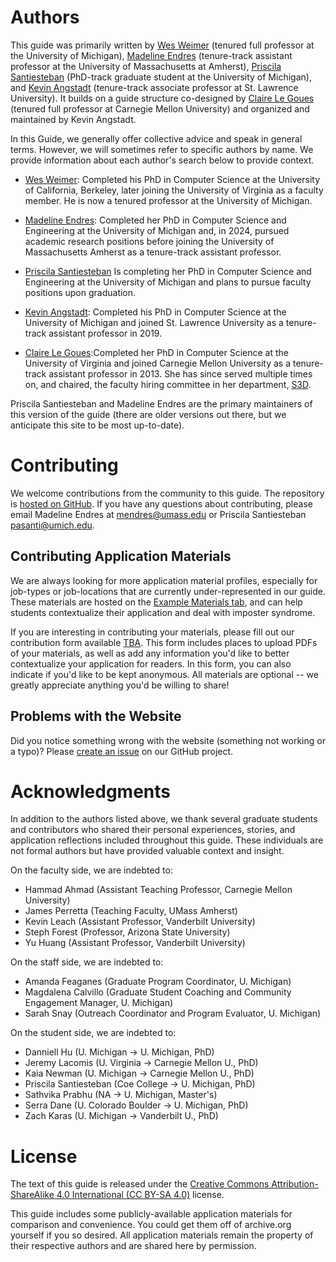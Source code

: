 # Authors

This guide was primarily written by [Wes Weimer](https://web.eecs.umich.edu/~weimerw/) (tenured full professor at the University of Michigan), [Madeline Endres](https://madelineendres.com) (tenure-track assistant professor at the University of Massachusetts at Amherst), [Priscila Santiesteban](https://pasantiesteban.github.io/ps.gitbub.io/) (PhD-track graduate student at the University of Michigan), and [Kevin Angstadt](https://myslu.stlawu.edu/~kangstadt/) (tenure-track associate professor at St. Lawrence University). It builds on a guide structure co-designed by [Claire Le Goues](https://clairelegoues.com/) (tenured full professor at Carnegie Mellon University) and organized and maintained by Kevin Angstadt. 

In this Guide, we generally offer collective advice and speak in general terms. However, we will sometimes refer to specific authors by name. We provide
information about each author's search below to provide context.

* [Wes Weimer](https://web.eecs.umich.edu/~weimerw/): Completed his PhD in Computer Science at the University of California, Berkeley, later joining the University of Virginia as a faculty member. He is now a tenured professor at the University of Michigan.

* [Madeline Endres](https://madelineendres.com): Completed her PhD in Computer Science and Engineering at the University of Michigan and, in 2024, pursued academic research positions before joining the University of Massachusetts Amherst as a tenure-track assistant professor.

* [Priscila Santiesteban](https://pasantiesteban.github.io/ps.gitbub.io/) Is completing her PhD in Computer Science and Engineering at the University of Michigan and plans to pursue faculty positions upon graduation.

* [Kevin Angstadt](https://myslu.stlawu.edu/~kangstadt/): Completed his PhD in Computer Science at the University of Michigan and joined St. Lawrence University as a tenure-track assistant professor in 2019.

* [Claire Le Goues](https://clairelegoues.com/):Completed her PhD in Computer Science at the University of Virginia and joined Carnegie Mellon University as a tenure-track assistant professor in 2013. She has since served multiple times on, and chaired, the faculty hiring committee in her department, [S3D](https://s3d.cmu.edu/).



Priscila Santiesteban and Madeline Endres are the primary
maintainers of this version of the guide (there are older versions out
there, but we anticipate this site to be most up-to-date).


# Contributing

We welcome contributions from the community to this guide.  The repository is
[hosted on GitHub]({{site.repo}}). If you have any questions about contributing, please email Madeline Endres at <mendres@umass.edu> or Priscila Santiesteban <pasanti@umich.edu>.

## Contributing Application Materials

We are always looking for more application material profiles, especially for job-types or job-locations that are currently under-represented in our guide. These materials are hosted on the [Example Materials tab](exampleMaterials.md), and can help students contextualize their application and deal with imposter syndrome. 

If you are interesting in contributing your materials, please fill out our contribution form available [TBA](). This form includes places to upload PDFs of your materials, as well as add any information you'd like to better contextualize your application for readers. In this form, you can also indicate if you'd like to be kept anonymous. All materials are optional -- we greatly appreciate anything you'd be willing to share!

## Problems with the Website

Did you notice something wrong with the website (something not working or a
typo)?  Please [create an issue]({{site.repo}}/issues) on our GitHub project.

# Acknowledgments

In addition to the authors listed above, we thank several graduate students and contributors
who shared their personal experiences, stories, and application reflections included throughout this guide.
These individuals are not formal authors but have provided valuable context and insight.

On the faculty side, we are indebted to:
- Hammad Ahmad (Assistant Teaching Professor, Carnegie Mellon University)
- James Perretta (Teaching Faculty, UMass Amherst)
- Kevin Leach (Assistant Professor, Vanderbilt University)
- Steph Forest (Professor, Arizona State University)
- Yu Huang (Assistant Professor, Vanderbilt University)


On the staff side, we are indebted to:
- Amanda Feaganes (Graduate Program Coordinator, U. Michigan)
- Magdalena Calvillo (Graduate Student Coaching and Community Engagement Manager, U. Michigan)
- Sarah Snay (Outreach Coordinator and Program Evaluator, U. Michigan)

On the student side, we are indebted to:
- Danniell Hu (U. Michigan → U. Michigan, PhD)
- Jeremy Lacomis (U. Virginia → Carnegie Mellon U., PhD)
- Kaia Newman (U. Michigan → Carnegie Mellon U., PhD)
- Priscila Santiesteban (Coe College → U. Michigan, PhD)
- Sathvika Prabhu (NA → U. Michigan, Master's)
- Serra Dane (U. Colorado Boulder → U. Michigan, PhD)
- Zach Karas (U. Michigan → Vanderbilt U., PhD)




# License

The text of this guide is released under the [Creative Commons
Attribution-ShareAlike 4.0 International (CC BY-SA
4.0)](https://creativecommons.org/licenses/by-sa/4.0/) license.

This guide includes some publicly-available application materials for comparison
and convenience. You could get them off of archive.org yourself if you so
desired.  All application materials remain the property of their respective
authors and are shared here by permission.
